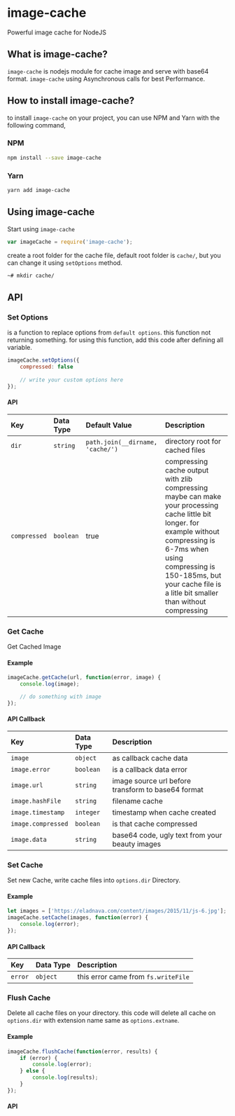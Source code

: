 # image-cache
Powerful image cache for NodeJS

## What is image-cache?
`image-cache` is nodejs module for cache image and serve with base64 format. `image-cache` using 
Asynchronous calls for best Performance.

## How to install image-cache?
to install `image-cache` on your project, you can use NPM and Yarn with the following command, 

### NPM
```bash
npm install --save image-cache 
```

### Yarn
```bash
yarn add image-cache
```

## Using image-cache
Start using `image-cache` 

```javascript
var imageCache = require('image-cache');
```

create a root folder for the cache file, default root folder is `cache/`, but you can change it using `setOptions` method.
```bash
~# mkdir cache/
```

## API

### Set Options
is a function to replace options from `default options`. this function not returning something.
for using this function, add this code after defining all variable.

```javascript
imageCache.setOptions({
	compressed: false
	
	// write your custom options here
});
```
#### API 
| Key          | Data Type    | Default Value    | Description |
| :------------- | :----------- | :------------- | :------------- |
| `dir` | `string` | `path.join(__dirname, 'cache/')` | directory root for cached files |
| `compressed` | `boolean` | true | compressing cache output with zlib compressing maybe can make your processing cache little bit longer. for example without compressing is 6-7ms when using compressing is 150-185ms, but your cache file is a litle bit smaller than without compressing |


### Get Cache
Get Cached Image

#### Example
```javascript
imageCache.getCache(url, function(error, image) {
	console.log(image);

	// do something with image
});
```
#### API Callback
| Key          | Data Type    | Description    |
| :------------- | :----------- | :------------- | 
| `image` | `object` | as callback cache data |
| `image.error`  | `boolean`   | is a callback data error |
| `image.url`    | `string`   | image source url before transform to base64 format |
| `image.hashFile` | `string` | filename cache |
| `image.timestamp` | `integer` | timestamp when cache created |
| `image.compressed` | `boolean` | is that cache compressed |
| `image.data` | `string` | base64 code, ugly text from your beauty images |



### Set Cache
Set new Cache, write cache files into `options.dir` Directory.

#### Example
```javascript
let images = ['https://eladnava.com/content/images/2015/11/js-6.jpg'];
imageCache.setCache(images, function(error) {
	console.log(error);
});
```

#### API Callback
| Key          | Data Type    | Description    |
| :------------- | :----------- | :------------- | 
| `error` | `object` | this error came from `fs.writeFile`  |


### Flush Cache
Delete all cache files on your directory. this code will delete all cache on `options.dir` with extension name same as `options.extname`. 

#### Example
```javascript
imageCache.flushCache(function(error, results) {
	if (error) {
		console.log(error);
	} else {
		console.log(results);
	}
});
```

#### API
